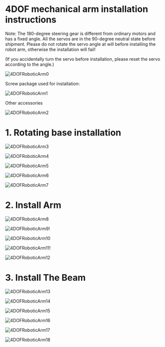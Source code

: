 # 4DOF mechanical arm installation instructions

Note: The 180-degree steering gear is different from ordinary motors and has a fixed angle. All the servos are in the 90-degree neutral state before shipment. Please do not rotate the servo angle at will before installing the robot arm, otherwise the installation will fail!

(If you accidentally turn the servo before installation, please reset the servo according to the angle.)

![4DOFRoboticArm0](https://github.com/SmartArduino/document/raw/master/docs/Robot/FrameChassis/4DOFRoboticArm/4DOFRoboticArm0.jpg)

Screw package used for installation:

![4DOFRoboticArm1](https://github.com/SmartArduino/document/raw/master/docs/Robot/FrameChassis/4DOFRoboticArm/4DOFRobotArm1.jpg) 

Other accessories

![4DOFRoboticArm2](https://github.com/SmartArduino/document/raw/master/docs/Robot/FrameChassis/4DOFRoboticArm/4DOFRobotArm2.jpg) 

# 1. Rotating base installation

![4DOFRoboticArm3](https://github.com/SmartArduino/document/raw/master/docs/Robot/FrameChassis/4DOFRoboticArm/4DOFRobotArm3.jpg)

![4DOFRoboticArm4](https://github.com/SmartArduino/document/raw/master/docs/Robot/FrameChassis/4DOFRoboticArm/4DOFRobotArm4.jpg) 

 

![4DOFRoboticArm5](https://github.com/SmartArduino/document/raw/master/docs/Robot/FrameChassis/4DOFRoboticArm/4DOFRobotArm5.jpg) 

![4DOFRoboticArm6](https://github.com/SmartArduino/document/raw/master/docs/Robot/FrameChassis/4DOFRoboticArm/4DOFRobotArm6.jpg)

![4DOFRoboticArm7](https://github.com/SmartArduino/document/raw/master/docs/Robot/FrameChassis/4DOFRoboticArm/4DOFRobotArm7.jpg)

# 2. Install Arm

![4DOFRoboticArm8](https://github.com/SmartArduino/document/raw/master/docs/Robot/FrameChassis/4DOFRoboticArm/4DOFRobotArm8.jpg) 

![4DOFRoboticArm9](https://github.com/SmartArduino/document/raw/master/docs/Robot/FrameChassis/4DOFRoboticArm/4DOFRobotArm9.jpg)!

![4DOFRoboticArm10](https://github.com/SmartArduino/document/raw/master/docs/Robot/FrameChassis/4DOFRoboticArm/4DOFRobotArm10.jpg) 

 

![4DOFRoboticArm11](https://github.com/SmartArduino/document/raw/master/docs/Robot/FrameChassis/4DOFRoboticArm/4DOFRobotArm11.jpg)!

![4DOFRoboticArm12](https://github.com/SmartArduino/document/raw/master/docs/Robot/FrameChassis/4DOFRoboticArm/4DOFRobotArm12.jpg) 

# 3. Install The Beam

![4DOFRoboticArm13](https://github.com/SmartArduino/document/raw/master/docs/Robot/FrameChassis/4DOFRoboticArm/4DOFRobotArm13.jpg) 

![4DOFRoboticArm14](https://github.com/SmartArduino/document/raw/master/docs/Robot/FrameChassis/4DOFRoboticArm/4DOFRobotArm14.jpg) 

![4DOFRoboticArm15](https://github.com/SmartArduino/document/raw/master/docs/Robot/FrameChassis/4DOFRoboticArm/4DOFRobotArm15.jpg) 

![4DOFRoboticArm16](https://github.com/SmartArduino/document/raw/master/docs/Robot/FrameChassis/4DOFRoboticArm/4DOFRobotArm16.jpg) 

![4DOFRoboticArm17](https://github.com/SmartArduino/document/raw/master/docs/Robot/FrameChassis/4DOFRoboticArm/4DOFRobotArm17.jpg) 

![4DOFRoboticArm18](https://github.com/SmartArduino/document/raw/master/docs/Robot/FrameChassis/4DOFRoboticArm/4DOFRobotArm18.jpg) 

 

 